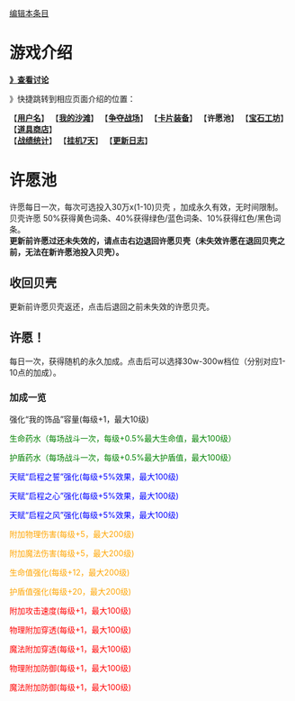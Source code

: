 [编辑本条目](https://github.com/GuguTown/Wiki/edit/main/function/许愿池.md)
# 游戏介绍
[**》查看讨论**](#讨论)   

》快捷跳转到相应页面介绍的位置：   

【[**用户名**](首页.md)】 【[**我的沙滩**](我的沙滩.md)】 【[**争夺战场**](争夺战场.md)】 【[**卡片装备**](卡片装备.md)】 【**许愿池**】 【[**宝石工坊**](宝石工坊.md)】 【[**道具商店**](../shop.md)】   
【[**战绩统计**](战绩统计.md)】 【[**挂机7天**](挂机7天.md)】 【[**更新日志**](更新日志.md)】   

# 许愿池
许愿每日一次，每次可选投入30万x(1-10)贝壳 ，加成永久有效，无时间限制。   
贝壳许愿 50%获得黄色词条、40%获得绿色/蓝色词条、10%获得红色/黑色词条。   
**更新前许愿过还未失效的，请点击右边退回许愿贝壳（未失效许愿在退回贝壳之前，无法在新许愿池投入贝壳）。**
## 收回贝壳
更新前许愿贝壳返还，点击后退回之前未失效的许愿贝壳。
## 许愿！
每日一次，获得随机的永久加成。点击后可以选择30w-300w档位（分别对应1-10点的加成）。
### 加成一览
强化“我的饰品”容量(每级+1，最大10级)   
<font color=green><p>生命药水（每场战斗一次，每级+0.5%最大生命值，最大100级）</p>
<p>护盾药水（每场战斗一次，每级+0.5%最大护盾值，最大100级）</p>  
</font><font color=blue><p>天赋“启程之誓”强化(每级+5%效果，最大100级)  </p>
<p>天赋“启程之心”强化(每级+5%效果，最大100级)  </p>
<p>天赋“启程之风”强化(每级+5%效果，最大100级)  </p>
</font><font color=orange><p>附加物理伤害(每级+5，最大200级)  </p>
<p>附加魔法伤害(每级+5，最大200级)  </p>
<p>生命值强化(每级+12，最大200级)  </p>
<p>护盾值强化(每级+20，最大200级)  </p>
</font><font color=red><p>附加攻击速度(每级+1，最大100级)  </p>
<p>物理附加穿透(每级+1，最大100级)  </p>
<p>魔法附加穿透(每级+1，最大100级)  </p>
<p>物理附加防御(每级+1，最大100级)  </p>
<p>魔法附加防御(每级+1，最大100级)  </p>
</font>

<!--
在有效期内许愿，需要花费更多的贝壳，获得更多的随机点，增加总持续时间。例如：连续许愿5次，获得15点，和5天有效期，在5天里这15点的效果同时存在。   
有效期过期后，愿望点归零，每级花费也归零，重新从100贝壳1点开始。    
## 许愿
花费贝壳许愿，得到随机点，对自己进行加强。  
每次许愿将随机点随机分配到各项，并将许愿效果持续时间延长24小时。  

具体如下：（ $n$ 为许愿次数）   
获得点数= $n$   
总点数= $\frac{n(n+1)}{2}$   
花费贝壳= $100 \times 3^{n-1}$   
累计花费贝壳= $100 \times \frac{3^n-1}{2}$   

具体如下表：

|许愿次数|点数|总点数|贝壳|总贝壳|
|:-:|:-:|:-:|:-:|:-:|
|1|1|1|100|100|
|2|2|3|300|400|
|3|3|6|900|1300|
|4|4|10|2700|4000|
|5|5|15|8100|12100|
|6|6|21|24300|36400|
|7|7|28|72900|109300|
|8|8|36|218700|328000|
|9|9|45|656100|984100|
|10|10|55|1968300|2952400|
|11|11|66|5904900|8857300|
|12|12|78|17714700|26572000|
|13|13|91|53144100|79716100|
|14|14|105|159432300|239148400|
|15|15|120|478296900|717445300|

### 重随许愿点
2次/日，消耗 100000贝壳，重新随机进行愿望加成。  
## 愿望列表
### 非战斗
**强化背包** 每级增加1格背包格子   
**每日海滩出产装备** 每级增加1件沙滩每日产量（强制刷新有效）   
**对玩家战斗进度(段位)保护** 对玩家战斗失败不掉底限进度，每级+4%。10级时战败不会掉落40%以下的进度   
**对野怪战斗进度(段位)保护** 对野怪战斗失败不掉底限进度，每级+4%。10级时战败不会掉落40%以下的进度   
**强化搜刮奖励经验** 搜刮所获得的经验增加，每级+3%   
**强化搜刮奖励贝壳** 搜刮所获得的贝壳增加，每级+3%   
### 战斗通用Buff
**战斗用生命药水** 战斗时被攻击回合，第一次生命值低于80%时，喝下一瓶生命药水，每级+2%最大生命值回复   
**战斗用护盾药水** 战斗时被攻击回合，第一次护盾值低于80%时，喝下一瓶护盾药水，每级+2%最大护盾值回复   
### 光环天赋强化
**天赋“启程之誓”强化** 启程之誓效果增强，每级+5%。   
**天赋“启程之心”强化** 启程之心效果增强，每级+5%。   
**天赋“启程之风”强化** 启程之风效果增强，每级+5%。   
### 对战野怪Buff
**对手是野怪时，伤害增强** 对手是野怪时，物理和魔法攻击增强，每级+5%。   
**对手是野怪时，生命增强** 对手是野怪时，生命值和护盾值增强，每级+5%。  
 -->

<link rel="dns-prefetch" href="http://cdn.mathjax.org">
<script type="text/javascript" async src="https://cdn.bootcss.com/mathjax/2.7.0/MathJax.js?config=TeX-AMS-MML_HTMLorMML"></script>
<script type="text/javascript" async src="https://cdnjs.cloudflare.com/ajax/libs/mathjax/2.7.0/MathJax.js?config=TeX-AMS-MML_HTMLorMML"></script>
<script type="text/x-mathjax-config">MathJax.Hub.Config({ tex2jax: {inlineMath: [['$','$']]} });</script>

